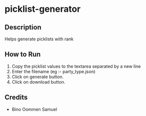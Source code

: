 # picklist-generator
## Description
Helps generate picklists with rank

## How to Run
1. Copy the picklist values to the textarea separated by a new line
2. Enter the filename (eg :- party_type.json)
3. Click on generate button.
4. Click on download button.

## Credits
* Bino Oommen Samuel
